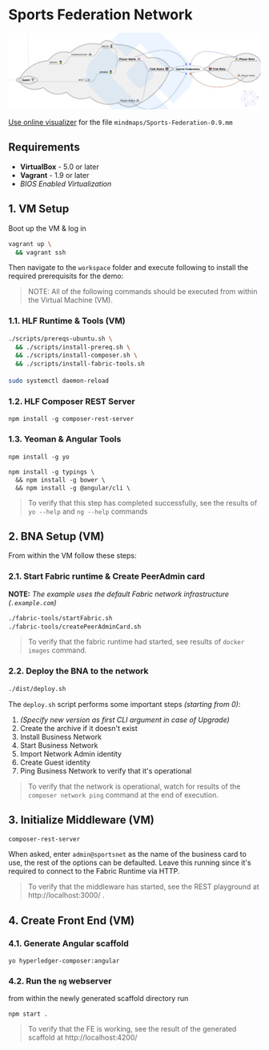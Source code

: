 # Sports Federation Network
![Sports Federation](mindmaps/Sports-Federation-0.9-wm.png)

[Use online visualizer](https://www.rollapp.com/app/freemind) for the file `mindmaps/Sports-Federation-0.9.mm`

## Requirements

* **VirtualBox** - 5.0 or later
* **Vagrant** - 1.9 or later
* *BIOS Enabled Virtualization*

## 1. VM Setup

Boot up the VM & log in 

```bash
vagrant up \
  && vagrant ssh
```
Then navigate to the `workspace` folder and execute following to install the required prerequisits for the demo:

> NOTE: All of the following commands should be executed from within the Virtual Machine (VM).

### 1.1. HLF Runtime & Tools (VM)

```bash
./scripts/prereqs-ubuntu.sh \
  && ./scripts/install-prereq.sh \
  && ./scripts/install-composer.sh \
  && ./scripts/install-fabric-tools.sh

sudo systemctl daemon-reload
```

### 1.2. HLF Composer REST Server

```
npm install -g composer-rest-server
```
### 1.3. Yeoman & Angular Tools

```
npm install -g yo
```
```
npm install -g typings \
  && npm install -g bower \
  && npm install -g @angular/cli \
```

> To verify that this step has completed successfully, see the results of `yo --help` and `ng --help` commands

## 2. BNA Setup (VM)

From within the VM  follow these steps:

### 2.1. Start Fabric runtime & Create PeerAdmin card

**NOTE:** *The example uses the default Fabric network infrastructure (`.example.com`)*

```bash
./fabric-tools/startFabric.sh
./fabric-tools/createPeerAdminCard.sh
```

> To verify that the fabric runtime had started, see results of `docker images` command.

### 2.2. Deploy the BNA to the network

```bash
./dist/deploy.sh
```
The `deploy.sh` script performs some important steps *(starting from 0)*: 

1. *(Specify new version as first CLI argument in case of Upgrade)*
2. Create the archive if it doesn't exist
3. Install Business Network 
4. Start Business Network 
5. Import Network Admin identity
6. Create Guest identity
7. Ping Business Network to verify that it's operational

> To verify that the network is operational, watch for results of the  `composer network ping` command at the end of execution.

## 3. Initialize Middleware (VM)


```
composer-rest-server
```
When asked, enter `admin@sportsnet` as the name of the business card to use, the rest of the options can be defaulted. 
Leave this running since it's required to connect to the Fabric Runtime via HTTP.

> To verify that the middleware has started, see the REST playground at http://localhost:3000/ .

## 4. Create Front End (VM)

### 4.1. Generate Angular scaffold
```
yo hyperledger-composer:angular
```
### 4.2. Run the `ng` webserver
from within the newly generated scaffold directory run
```
npm start .
```
> To verify that the FE is working, see the result of the generated scaffold at http://localhost:4200/